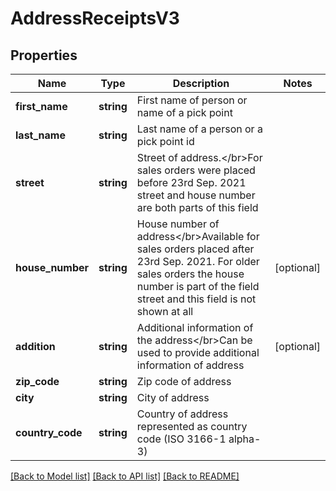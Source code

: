# AddressReceiptsV3

## Properties
Name | Type | Description | Notes
------------ | ------------- | ------------- | -------------
**first_name** | **string** | First name of person or name of a pick point | 
**last_name** | **string** | Last name of a person or a pick point id | 
**street** | **string** | Street of address.&lt;/br&gt;For sales orders were  placed before 23rd Sep. 2021 street and house number are both parts of this field | 
**house_number** | **string** | House number of  address&lt;/br&gt;Available for sales orders placed after 23rd Sep. 2021. For older sales orders the house number is part of the field street and this field is not shown at all | [optional] 
**addition** | **string** | Additional information of the address&lt;/br&gt;Can be used to provide additional information of address | [optional] 
**zip_code** | **string** | Zip code of address | 
**city** | **string** | City of address | 
**country_code** | **string** | Country of address represented as country code (ISO 3166-1 alpha-3) | 

[[Back to Model list]](../../README.md#documentation-for-models) [[Back to API list]](../../README.md#documentation-for-api-endpoints) [[Back to README]](../../README.md)

